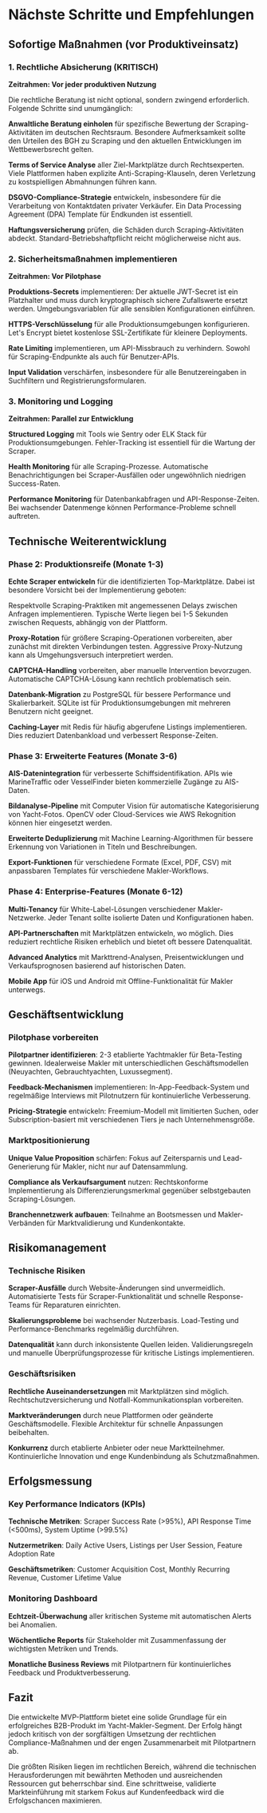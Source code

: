 # Nächste Schritte und Empfehlungen

## Sofortige Maßnahmen (vor Produktiveinsatz)

### 1. Rechtliche Absicherung (KRITISCH)
**Zeitrahmen: Vor jeder produktiven Nutzung**

Die rechtliche Beratung ist nicht optional, sondern zwingend erforderlich. Folgende Schritte sind unumgänglich:

**Anwaltliche Beratung einholen** für spezifische Bewertung der Scraping-Aktivitäten im deutschen Rechtsraum. Besondere Aufmerksamkeit sollte den Urteilen des BGH zu Scraping und den aktuellen Entwicklungen im Wettbewerbsrecht gelten.

**Terms of Service Analyse** aller Ziel-Marktplätze durch Rechtsexperten. Viele Plattformen haben explizite Anti-Scraping-Klauseln, deren Verletzung zu kostspielligen Abmahnungen führen kann.

**DSGVO-Compliance-Strategie** entwickeln, insbesondere für die Verarbeitung von Kontaktdaten privater Verkäufer. Ein Data Processing Agreement (DPA) Template für Endkunden ist essentiell.

**Haftungsversicherung** prüfen, die Schäden durch Scraping-Aktivitäten abdeckt. Standard-Betriebshaftpflicht reicht möglicherweise nicht aus.

### 2. Sicherheitsmaßnahmen implementieren
**Zeitrahmen: Vor Pilotphase**

**Produktions-Secrets** implementieren: Der aktuelle JWT-Secret ist ein Platzhalter und muss durch kryptographisch sichere Zufallswerte ersetzt werden. Umgebungsvariablen für alle sensiblen Konfigurationen einführen.

**HTTPS-Verschlüsselung** für alle Produktionsumgebungen konfigurieren. Let's Encrypt bietet kostenlose SSL-Zertifikate für kleinere Deployments.

**Rate Limiting** implementieren, um API-Missbrauch zu verhindern. Sowohl für Scraping-Endpunkte als auch für Benutzer-APIs.

**Input Validation** verschärfen, insbesondere für alle Benutzereingaben in Suchfiltern und Registrierungsformularen.

### 3. Monitoring und Logging
**Zeitrahmen: Parallel zur Entwicklung**

**Structured Logging** mit Tools wie Sentry oder ELK Stack für Produktionsumgebungen. Fehler-Tracking ist essentiell für die Wartung der Scraper.

**Health Monitoring** für alle Scraping-Prozesse. Automatische Benachrichtigungen bei Scraper-Ausfällen oder ungewöhnlich niedrigen Success-Raten.

**Performance Monitoring** für Datenbankabfragen und API-Response-Zeiten. Bei wachsender Datenmenge können Performance-Probleme schnell auftreten.

## Technische Weiterentwicklung

### Phase 2: Produktionsreife (Monate 1-3)

**Echte Scraper entwickeln** für die identifizierten Top-Marktplätze. Dabei ist besondere Vorsicht bei der Implementierung geboten:

Respektvolle Scraping-Praktiken mit angemessenen Delays zwischen Anfragen implementieren. Typische Werte liegen bei 1-5 Sekunden zwischen Requests, abhängig von der Plattform.

**Proxy-Rotation** für größere Scraping-Operationen vorbereiten, aber zunächst mit direkten Verbindungen testen. Aggressive Proxy-Nutzung kann als Umgehungsversuch interpretiert werden.

**CAPTCHA-Handling** vorbereiten, aber manuelle Intervention bevorzugen. Automatische CAPTCHA-Lösung kann rechtlich problematisch sein.

**Datenbank-Migration** zu PostgreSQL für bessere Performance und Skalierbarkeit. SQLite ist für Produktionsumgebungen mit mehreren Benutzern nicht geeignet.

**Caching-Layer** mit Redis für häufig abgerufene Listings implementieren. Dies reduziert Datenbankload und verbessert Response-Zeiten.

### Phase 3: Erweiterte Features (Monate 3-6)

**AIS-Datenintegration** für verbesserte Schiffsidentifikation. APIs wie MarineTraffic oder VesselFinder bieten kommerzielle Zugänge zu AIS-Daten.

**Bildanalyse-Pipeline** mit Computer Vision für automatische Kategorisierung von Yacht-Fotos. OpenCV oder Cloud-Services wie AWS Rekognition können hier eingesetzt werden.

**Erweiterte Deduplizierung** mit Machine Learning-Algorithmen für bessere Erkennung von Variationen in Titeln und Beschreibungen.

**Export-Funktionen** für verschiedene Formate (Excel, PDF, CSV) mit anpassbaren Templates für verschiedene Makler-Workflows.

### Phase 4: Enterprise-Features (Monate 6-12)

**Multi-Tenancy** für White-Label-Lösungen verschiedener Makler-Netzwerke. Jeder Tenant sollte isolierte Daten und Konfigurationen haben.

**API-Partnerschaften** mit Marktplätzen entwickeln, wo möglich. Dies reduziert rechtliche Risiken erheblich und bietet oft bessere Datenqualität.

**Advanced Analytics** mit Markttrend-Analysen, Preisentwicklungen und Verkaufsprognosen basierend auf historischen Daten.

**Mobile App** für iOS und Android mit Offline-Funktionalität für Makler unterwegs.

## Geschäftsentwicklung

### Pilotphase vorbereiten

**Pilotpartner identifizieren**: 2-3 etablierte Yachtmakler für Beta-Testing gewinnen. Idealerweise Makler mit unterschiedlichen Geschäftsmodellen (Neuyachten, Gebrauchtyachten, Luxussegment).

**Feedback-Mechanismen** implementieren: In-App-Feedback-System und regelmäßige Interviews mit Pilotnutzern für kontinuierliche Verbesserung.

**Pricing-Strategie** entwickeln: Freemium-Modell mit limitierten Suchen, oder Subscription-basiert mit verschiedenen Tiers je nach Unternehmensgröße.

### Marktpositionierung

**Unique Value Proposition** schärfen: Fokus auf Zeitersparnis und Lead-Generierung für Makler, nicht nur auf Datensammlung.

**Compliance als Verkaufsargument** nutzen: Rechtskonforme Implementierung als Differenzierungsmerkmal gegenüber selbstgebauten Scraping-Lösungen.

**Branchennetzwerk aufbauen**: Teilnahme an Bootsmessen und Makler-Verbänden für Marktvalidierung und Kundenkontakte.

## Risikomanagement

### Technische Risiken

**Scraper-Ausfälle** durch Website-Änderungen sind unvermeidlich. Automatisierte Tests für Scraper-Funktionalität und schnelle Response-Teams für Reparaturen einrichten.

**Skalierungsprobleme** bei wachsender Nutzerbasis. Load-Testing und Performance-Benchmarks regelmäßig durchführen.

**Datenqualität** kann durch inkonsistente Quellen leiden. Validierungsregeln und manuelle Überprüfungsprozesse für kritische Listings implementieren.

### Geschäftsrisiken

**Rechtliche Auseinandersetzungen** mit Marktplätzen sind möglich. Rechtschutzversicherung und Notfall-Kommunikationsplan vorbereiten.

**Marktveränderungen** durch neue Plattformen oder geänderte Geschäftsmodelle. Flexible Architektur für schnelle Anpassungen beibehalten.

**Konkurrenz** durch etablierte Anbieter oder neue Marktteilnehmer. Kontinuierliche Innovation und enge Kundenbindung als Schutzmaßnahmen.

## Erfolgsmessung

### Key Performance Indicators (KPIs)

**Technische Metriken**: Scraper Success Rate (>95%), API Response Time (<500ms), System Uptime (>99.5%)

**Nutzermetriken**: Daily Active Users, Listings per User Session, Feature Adoption Rate

**Geschäftsmetriken**: Customer Acquisition Cost, Monthly Recurring Revenue, Customer Lifetime Value

### Monitoring Dashboard

**Echtzeit-Überwachung** aller kritischen Systeme mit automatischen Alerts bei Anomalien.

**Wöchentliche Reports** für Stakeholder mit Zusammenfassung der wichtigsten Metriken und Trends.

**Monatliche Business Reviews** mit Pilotpartnern für kontinuierliches Feedback und Produktverbesserung.

## Fazit

Die entwickelte MVP-Plattform bietet eine solide Grundlage für ein erfolgreiches B2B-Produkt im Yacht-Makler-Segment. Der Erfolg hängt jedoch kritisch von der sorgfältigen Umsetzung der rechtlichen Compliance-Maßnahmen und der engen Zusammenarbeit mit Pilotpartnern ab.

Die größten Risiken liegen im rechtlichen Bereich, während die technischen Herausforderungen mit bewährten Methoden und ausreichenden Ressourcen gut beherrschbar sind. Eine schrittweise, validierte Markteinführung mit starkem Fokus auf Kundenfeedback wird die Erfolgschancen maximieren.

